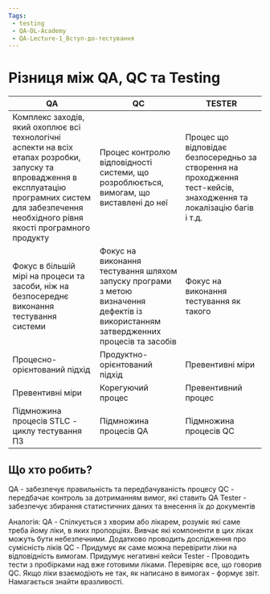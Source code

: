 ```yaml
---
Tags:
 - testing
 - QA-DL-Academy
 - QA-Lecture-1_Вступ-до-тестування
---
```

# Різниця між QA, QC та Testing

|QA|QC|TESTER|
|---|---|---|
|Комплекс заходів, який охоплює всі технологічні аспекти на всіх етапах розробки, запуску та впровадження в експлуатацію програмних систем для забезпечення необхідного рівня якості програмного продукту|Процес контролю відповідності системи, що розроблюється, вимогам, що виставлені до неї|Процес що відповідає безпосередньо за створення на проходження тест-кейсів, знаходження та локалізацію багів і т.д.|
|Фокус в більшій мірі на процеси та засоби, ніж на безпосереднє виконання тестування системи|Фокус на виконання тестування шляхом запуску програми з метою визначення дефектів із використанням затвердженних процесів та засобів|Фокус на виконання тестування як такого|
|Процесно-орієнтований підхід|Продуктно-орієнтований підхід|Превентивні міри|
|Превентивні міри|Корегуючий процес|Превентивний процес|
|Підмножина процесів STLC - циклу тестування ПЗ|Підмножина процесів QA|Підмножина процесів QC|\

## Що хто робить?

QA - забезпечує правильність та передбачуваність процесу
QC - передбачає контроль за дотриманням вимог, які ставить QA
Tester - забезпечує збирання статистичних даних та внесення їх до документів 

Аналогія:
QA - Спілкується з хворим або лікарем, розуміє які саме треба йому ліки, в яких пропорціях. Вивчає які компоненти в цих ліках можуть бути небезпечними. Додатково проводить дослідження про сумісність ліків
QC - Придумує як саме можна перевірити ліки на відповідність вимогам. Придумує негативні кейси
Tester - Проводить тести з пробірками над вже готовими ліками. Перевіряє все, що говорив QC. Якщо ліки взаємодіють не так, як написано в вимогах - формує звіт. Намагається знайти вразливості.
